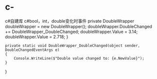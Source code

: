 # c-
c#自建库
c#bool，int，double变化时事件
private DoubleWrapper doubleWrapper = new DoubleWrapper();
        doubleWrapper.DoubleChanged += DoubleWrapper_DoubleChanged;
      doubleWrapper.Value = 3.14;
        doubleWrapper.Value = 2.718;
    }

    private static void DoubleWrapper_DoubleChanged(object sender, DoubleChangedEventArgs e)
    {
        Console.WriteLine($"Double value changed to: {e.NewValue}");
    }
}
